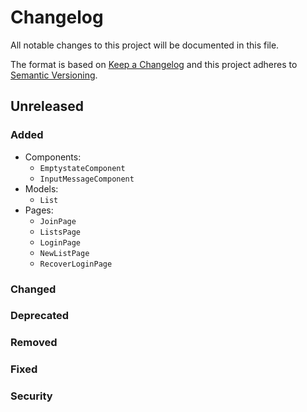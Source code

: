 # Changelog

All notable changes to this project will be documented in this file.

The format is based on [Keep a Changelog](http://keepachangelog.com/en/1.0.0/)
and this project adheres to [Semantic Versioning](http://semver.org/spec/v2.0.0.html).


## Unreleased

### Added
- Components:
  - `EmptystateComponent`
  - `InputMessageComponent`
- Models:
  - `List`
- Pages:
  - `JoinPage`
  - `ListsPage`
  - `LoginPage`
  - `NewListPage`
  - `RecoverLoginPage`

### Changed

### Deprecated

### Removed

### Fixed

### Security
